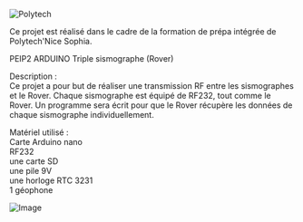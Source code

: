 ![Polytech](http://www.polytechnice.fr/jahia/jsp/jahia/templates/inc/img/polytech_nice-sophia.png)

Ce projet est réalisé dans le cadre de la formation de prépa intégrée de Polytech'Nice Sophia.

PEIP2 ARDUINO Triple sismographe (Rover)


Description :  
Ce projet a pour but de réaliser une transmission RF entre les sismographes et le Rover. Chaque sismographe est équipé de RF232, tout comme le Rover. Un programme sera écrit pour que le Rover récupère les données de chaque sismographe individuellement.

Matériel utilisé :  
Carte Arduino nano  
RF232  
une carte SD  
une pile 9V  
une horloge RTC 3231  
1 géophone 

![Image](https://i.imgur.com/Gbry1i6.jpg)

